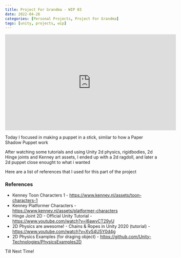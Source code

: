 ```yaml
---
title: Project For Grandma - WIP 03
date: 2022-04-26
categories: [Personal Projects, Project For Grandma]
tags: [unity, projects, wip]
---
```



<iframe width="560" height="315" src="https://www.youtube.com/embed/kjI71BKR-z0" title="YouTube video player" frameborder="0" allow="accelerometer; autoplay; clipboard-write; encrypted-media; gyroscope; picture-in-picture" allowfullscreen></iframe>


Today I focused in making a puppet in a stick, similar to how a Paper Shadow Puppet work

After watching some tutorials and using Unity 2d physics, rigidbodies, 2d Hinge joints and Kenney art assets, I ended up with a 2d ragdoll, and later a 2d puppet close enought to what i wanted

Here are a list of references that I used for this part of the project

### References

- Kenney Toon Characters 1 - <https://www.kenney.nl/assets/toon-characters-1>
- Kenney Platformer Characters - <https://www.kenney.nl/assets/platformer-characters>
- Hinge Joint 2D - Official Unity Tutorial - <https://www.youtube.com/watch?v=l6awvCT29yU>
- 2D Physics are awesome! - Chains & Ropes in Unity 2020 (tutorial) - <https://www.youtube.com/watch?v=XvS4U5Y0d4g>
- 2D Physics Examples (for draging object) - <https://github.com/Unity-Technologies/PhysicsExamples2D>

Till Next Time!
